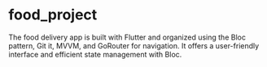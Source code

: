 # food_project
The food delivery app is built with Flutter and organized using the Bloc pattern, Git it, MVVM, and GoRouter for navigation. It offers a user-friendly interface and efficient state management with Bloc.
